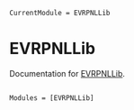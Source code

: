 ```@meta
CurrentModule = EVRPNLLib
```

# EVRPNLLib

Documentation for [EVRPNLLib](https://github.com/jahirllagas/EVRPNLLib.jl).

```@index
```

```@autodocs
Modules = [EVRPNLLib]
```

